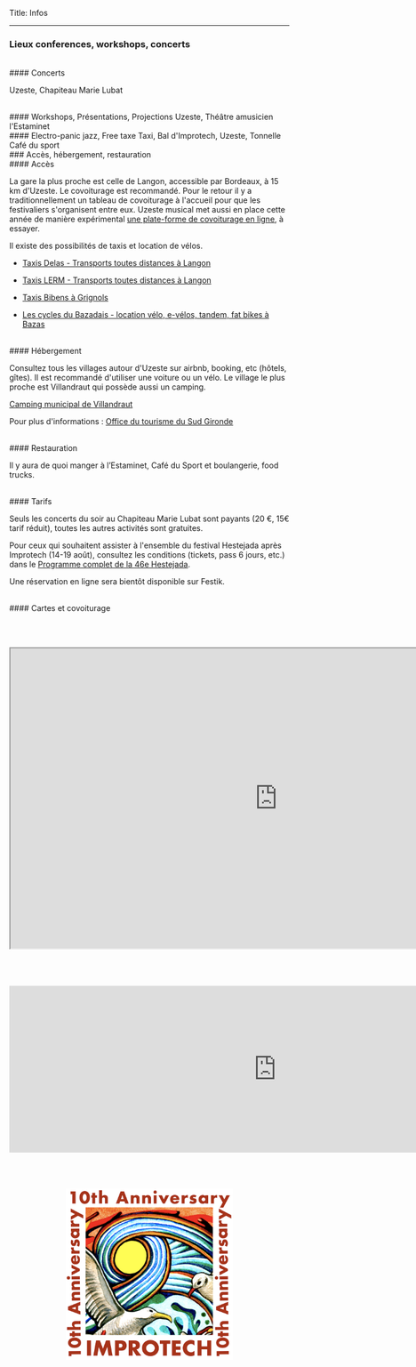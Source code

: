 Title: Infos

 ---

### Lieux conferences, workshops, concerts

<br>
#### Concerts

Uzeste, Chapiteau Marie Lubat

<br>
#### Workshops, Présentations,  Projections
Uzeste, Théâtre amusicien l'Estaminet

<br>
#### Electro-panic jazz, Free taxe Taxi, Bal d'Improtech,
Uzeste, Tonnelle Café du sport

<br>
### Accès, hébergement, restauration

<br>
#### Accès

La gare la plus proche est celle de Langon, accessible par Bordeaux, à 15 km d'Uzeste. Le covoiturage est recommandé. Pour le retour il y a traditionnellement un tableau de covoiturage à l'accueil pour que les festivaliers s'organisent entre eux. Uzeste musical met aussi en place cette année de manière expérimental [une plate-forme de covoiturage en ligne](https://www.togetzer.com/covoiturage-evenement/avwyui), à essayer.

Il existe des possibilités de taxis et location de vélos.

* [Taxis Delas - Transports toutes distances à Langon](http://www.taxi-delas-langon.fr/)

* [Taxis LERM - Transports toutes distances à Langon](https://www.taxis-bazas-langon.fr/)

* [Taxis Bibens  à Grignols](https://taxi-bibens.fr/)

* [Les cycles du Bazadais - location vélo, e-vélos, tandem, fat bikes à Bazas](https://www.les-cycles-du-bazadais.fr/fr/index.php)

<br>
#### Hébergement

Consultez tous les villages autour d'Uzeste sur airbnb, booking, etc (hôtels, gîtes). Il est recommandé d'utiliser une voiture ou un vélo. Le village le plus proche est Villandraut qui possède aussi un camping.

[Camping municipal de Villandraut](https://www.villandraut.fr/fr/camping-villandraut-camping-municipal-gironde.php)

Pour plus d'informations : [Office du tourisme du Sud Gironde](https://www.tourisme-sud-gironde.com/)

<br>
#### Restauration

Il y aura de quoi manger à l’Estaminet, Café du Sport et boulangerie, food trucks.

<br>
#### Tarifs

Seuls les concerts du soir au Chapiteau Marie Lubat sont payants (20 €, 15€ tarif réduit), toutes les autres activités sont gratuites.

Pour ceux qui souhaitent assister à l'ensemble du festival Hestejada après Improtech (14-19 août), consultez les conditions (tickets, pass 6 jours, etc.) dans le [Programme complet de la 46e Hestejada]({filename}/doc/Hestejada46Program.pdf).

Une réservation en ligne sera bientôt disponible sur Festik.


<br>
#### Cartes et covoiturage


<br><br>
<p align="center">
<iframe src="https://www.google.com/maps/d/embed?mid=11NTJ075iW8k85UU7baAxsby6N9mB-Bw&ehbc=2E312F" width="960" height="540"></iframe>
</p>


<br><br>
<p align="center">
<iframe style="border:none; width:960px; height:300px" src="https://www.togetzer.com/widget.php?params=YTo0OntzOjExOiJhcHBsaWVkVHlwZSI7czo1OiJldmVudCI7czo0OiJ0eXBlIjtzOjU6ImNhcnJlIjtzOjI6ImlkIjtzOjU6IjQwNzM1IjtzOjc6Im9wdGlvbnMiO086Mjk6IklsbHVtaW5hdGVcU3VwcG9ydFxDb2xsZWN0aW9uIjoxOntzOjg6IgAqAGl0ZW1zIjthOjI6e3M6NToiY29sb3IiO3M6NDoibm9pciI7czo2OiJib3JkZXIiO3M6NzoiYXJyb25kaSI7fX19"></iframe>
</p>


<br><br>

<p align="center">
  <img src="../images/Logo_improtech_anniv.png" width="300">
</p>
